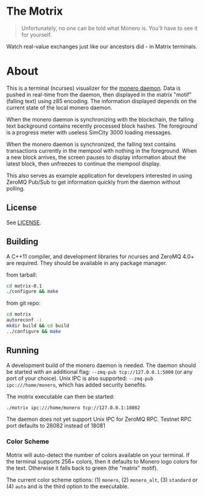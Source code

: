 # The Motrix

> Unfortunately, no one can be told what Monero is. You'll have to see it for
> yourself.

Watch real-value exchanges just like our ancestors did - in Matrix terminals.

# About

This is a terminal (ncurses) visualizer for the [monero daemon](https://github.com/monero-project/monero).
Data is pushed in real-time from the daemon, then displayed in the matrix "motif"
(falling text) using z85 encoding. The information displayed depends on the
current state of the local monero daemon.

When the monero daemon is synchronizing with the blockchain, the falling text
background contains recently processed block hashes. The foreground is a
progress meter with useless SimCity 3000 loading messages.

When the monero daemon is synchronized, the falling text contains transactions
currently in the mempool with nothing in the foreground. When a new block
arrives, the screen pauses to display information about the latest block, then
unfreezes to continue the mempool display.

This also serves as example application for developers interested in using ZeroMQ
Pub/Sub to get information quickly from the daemon without polling.

## License

See [LICENSE](LICENSE).

## Building

A C++11 compiler, and development libraries for ncurses and ZeroMQ 4.0+ are
required. They should be available in any package manager.

from tarball:
```bash
cd motrix-0.1
./configure && make
```

from git repo:
```bash
cd motrix
autoreconf -i
mkdir build && cd build
../configure && make
```

## Running

A development build of the monero daemon is needed. The daemon should be started
with an additional flag: `--zmq-pub tcp://127.0.0.1:5000` (or any port of your
choice). Unix IPC is also supported: `--zmq-pub ipc:///home/monero`, which has
added security benefits.

The motrix executable can then be started:
```bash
./motrix ipc:///home/monero tcp://127.0.0.1:18082
```
The daemon does not yet support Unix IPC for ZeroMQ RPC. Testnet RPC port
defaults to 28082 instead of 18081

### Color Scheme

Motrix will auto-detect the number of colors available on your terminal. If
the terminal supports 256+ colors, then it defaults to Monero logo colors
for the text. Otherwise it falls back to green (the "matrix" motif).

The current color scheme options: (1) `monero`, (2) `monero_alt`, (3) `standard`
or (4) `auto` and is the third option to the executable.
